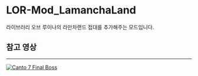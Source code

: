 # LOR-Mod_LamanchaLand
라이브러리 오브 루이나의 라만차랜드 접대를 추가해주는 모드입니다.

## 참고 영상
---
[![Canto 7 Final Boss](http://img.youtube.com/vi/iQmYCJwkTf8/0.jpg)](https://www.youtube.com/watch?v=iQmYCJwkTf8) 

